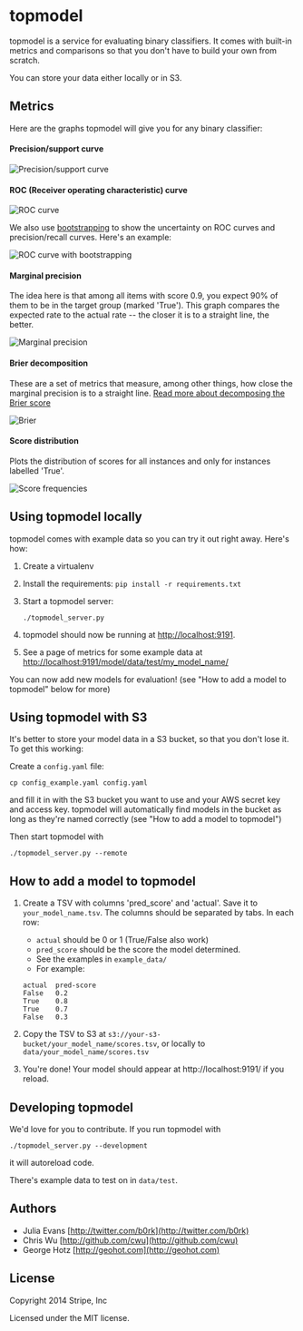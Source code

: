 topmodel
========

topmodel is a service for evaluating binary classifiers. It comes with built-in
metrics and comparisons so that you don't have to build your own from scratch.

You can store your data either locally or in S3.

## Metrics

Here are the graphs topmodel will give you for any binary classifier:

#### Precision/support curve

![Precision/support curve](http://imgur.com/Mp0uO5w.png)
<!---
#### Precision/recall curve

![Precision/recall curve](http://i.imgur.com/h2aOeS5.png)
-->
#### ROC (Receiver operating characteristic) curve

![ROC curve](http://i.imgur.com/tunfpcu.png)

We also use
[bootstrapping](http://en.wikipedia.org/wiki/Bootstrapping_%28statistics%29#Methods_for_bootstrap_confidence_intervals)
to show the uncertainty on ROC curves and precision/recall curves. Here's an
example:

![ROC curve with bootstrapping](http://i.imgur.com/dc21r9j.png)

#### Marginal precision

The idea here is that among all items with score 0.9, you expect 90% of them to
be in the target group (marked 'True'). This graph compares the expected rate
to the actual rate -- the closer it is to a straight line, the better.

![Marginal precision](http://i.imgur.com/yeqpD8A.png)

#### Brier decomposition

These are a set of metrics that measure, among other things, how close the
marginal precision is to a straight line. 
[Read more about decomposing the Brier score](http://en.wikipedia.org/wiki/Brier_score#3-component_decomposition)

![Brier](http://i.imgur.com/47fTU9s.png)


#### Score distribution

Plots the distribution of scores for all instances and only for instances
labelled 'True'.

![Score frequencies](http://i.imgur.com/P77AQ5C.png)

## Using topmodel locally

topmodel comes with example data so you can try it out right away. Here's how:

1. Create a virtualenv
1. Install the requirements: `pip install -r requirements.txt`
2. Start a topmodel server:

    ```
    ./topmodel_server.py
    ```
1. topmodel should now be running at [http://localhost:9191](http://localhost:9191).
1. See a page of metrics for some example data at [http://localhost:9191/model/data/test/my_model_name/](http://localhost:9191/model/data/test/my_model_name/)

You can now add new models for evaluation! (see "How to add a model to topmodel" below for more)

## Using topmodel with S3

It's better to store your model data in a S3 bucket, so that you don't lose it. To get this working:

Create a `config.yaml` file:

```
cp config_example.yaml config.yaml
```

and fill it in with the S3 bucket you want to use and your AWS secret key and
access key. topmodel will automatically find models in the bucket as long as
they're named correctly (see "How to add a model to topmodel")

Then start topmodel with

```
./topmodel_server.py --remote
```

## How to add a model to topmodel

1. Create a TSV with columns 'pred_score' and 'actual'. Save it to `your_model_name.tsv`. The columns should be separated by tabs. In each row:
   * `actual` should be 0 or 1 (True/False also work)
   * `pred_score` should be the score the model determined. 
   * See the examples in `example_data/`
   * For example:
   
    ```
    actual	pred-score
    False	0.2
    True	0.8
    True	0.7
    False	0.3
    ```
   
2. Copy the TSV to S3 at `s3://your-s3-bucket/your_model_name/scores.tsv`, or locally to `data/your_model_name/scores.tsv`
3. You're done! Your model should appear at http://localhost:9191/ if you reload.

## Developing topmodel

We'd love for you to contribute. If you run topmodel with

```
./topmodel_server.py --development
```

it will autoreload code.

There's example data to test on in `data/test`.


## Authors

* Julia Evans [http://twitter.com/b0rk](http://twitter.com/b0rk)
* Chris Wu [http://github.com/cwu](http://github.com/cwu)
* George Hotz [http://geohot.com](http://geohot.com)

## License

Copyright 2014 Stripe, Inc

Licensed under the MIT license.
